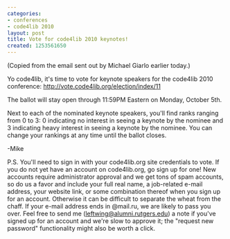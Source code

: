 ```yaml
---
categories:
- conferences
- code4lib 2010
layout: post
title: Vote for code4lib 2010 keynotes!
created: 1253561650
---
```

(Copied from the email sent out by Michael Giarlo earlier today.)

Yo code4lib, it's time to vote for keynote speakers for the code4lib 2010 conference: <a href="http://vote.code4lib.org/election/index/11">http://vote.code4lib.org/election/index/11</a>

The ballot will stay open through 11:59PM Eastern on Monday, October 5th.

<!--break-->

Next to each of the nominated keynote speakers, you'll find ranks ranging from 0 to 3: 0 indicating no interest in seeing a keynote by the nominee and 3 indicating heavy interest in seeing a keynote by the nominee.  You can change your rankings at any time until the ballot closes.

-Mike

P.S. You'll need to sign in with your code4lib.org site credentials to vote.  If you do not yet have an account on code4lib.org, go sign up for one!  New accounts require administrator approval and we get tons of spam accounts, so do us a favor and include your full real name, a job-related e-mail address, your website link, or some combination thereof when you sign up for an account.  Otherwise it can be difficult to separate the wheat from the chaff.  If your e-mail address ends in @mail.ru, we are likely to pass you over.  Feel free to send me (leftwing@alumni.rutgers.edu) a note if you've signed up for an account and we're slow to approve it; the "request new password" functionality might also be worth a click.
